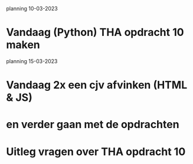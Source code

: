 planning 10-03-2023
# Vandaag (Python) THA opdracht 10 maken 

planning 15-03-2023
# Vandaag 2x een cjv afvinken (HTML & JS)
# en verder gaan met de opdrachten
# Uitleg vragen over THA opdracht 10
